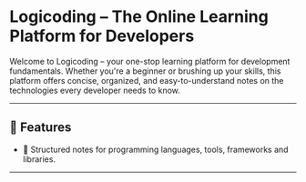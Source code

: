 # Logicoding – The Online Learning Platform for Developers

Welcome to Logicoding – your one-stop learning platform for development fundamentals. Whether you're a beginner or brushing up your skills, this platform offers concise, organized, and easy-to-understand notes on the technologies every developer needs to know.

---

## 🚀 Features

- 📘 Structured notes for programming languages, tools, frameworks and libraries.
---

